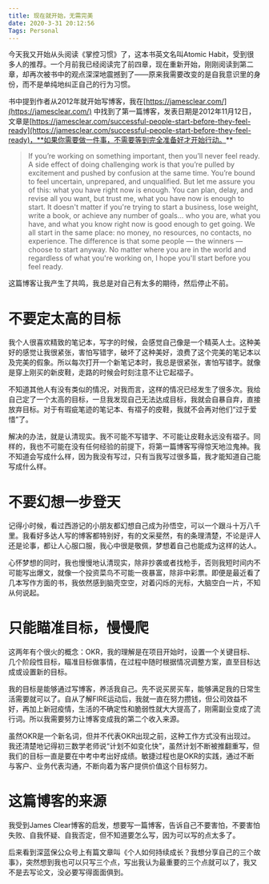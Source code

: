 ```yaml
---
title: 现在就开始，无需完美
date: 2020-3-31 20:12:56
Tags: Personal
---
```



今天我又开始从头阅读《掌控习惯》了，这本书英文名叫Atomic Habit，受到很多人的推荐。一个月前我已经阅读完了前四章，现在重新开始，刚刚阅读到第二章，却再次被书中的观点深深地震撼到了——原来我需要改变的是自我意识里的身份，而不是单纯地纠正自己的行为习惯。

书中提到作者从2012年就开始写博客，我在[https://jamesclear.com/](https://jamesclear.com/) 中找到了第一篇博客，发表日期是2012年11月12日，文章是[https://jamesclear.com/successful-people-start-before-they-feel-ready](https://jamesclear.com/successful-people-start-before-they-feel-ready)，**如果你需要做一件事，不需要等到完全准备好才开始行动。**

> If you’re working on something important, then you’ll never feel ready. A side effect of doing challenging work is that you’re pulled by excitement and pushed by confusion at the same time.
> You’re bound to feel uncertain, unprepared, and unqualified. But let me assure you of this: what you have right now is enough. You can plan, delay, and revise all you want, but trust me, what you have now is enough to start. It doesn't matter if you're trying to start a business, lose weight, write a book, or achieve any number of goals… who you are, what you have, and what you know right now is good enough to get going.
> We all start in the same place: no money, no resources, no contacts, no experience. The difference is that some people — the winners — choose to start anyway.
> No matter where you are in the world and regardless of what you're working on, I hope you'll start before you feel ready.

这篇博客让我产生了共鸣，我总是对自己有太多的期待，然后停止不前。

# 不要定太高的目标

我个人很喜欢精致的笔记本，写字的时候，会感觉自己像是一个精英人士。这种美好的感觉让我很紧张，害怕写错字，破坏了这种美好，浪费了这个完美的笔记本以及完美的假象。所以每次打开一个新笔记本时，我总是很紧张，害怕写错字。就像是穿上刚买的新皮鞋，走路的时候会时刻注意不让它起褶子。

不知道其他人有没有类似的情况，对我而言，这样的情况已经发生了很多次。我给自己定了一个太高的目标，一旦我发现自己无法达成目标，我就会自暴自弃，直接放弃目标。对于有瑕疵笔迹的笔记本、有褶子的皮鞋，我就不会再对他们“过于爱惜”了。

解决的办法，就是认清现实。我不可能不写错字、不可能让皮鞋永远没有褶子。同样的，我也不可能在没有任何经验的前提下，将第一篇博客写得惊天地泣鬼神。我不知道会写成什么样，因为我没有写过，只有当我写过很多篇，我才能知道自己能写成什么样。

# 不要幻想一步登天

记得小时候，看过西游记的小朋友都幻想自己成为孙悟空，可以一个跟斗十万八千里。我看好多达人写的博客都特别好，有的文采斐然，有的条理清楚，不论是评人还是论事，都让人心服口服，我心中很是敬佩，梦想着自己也能成为这样的达人。

心怀梦想的同时，我也慢慢地认清现实，除非抄袭或者找枪手，否则我短时间内不可能写出爆文，就像一个投资菜鸟不可能一夜暴富，除非中彩票。即便是最近看了几本写作方面的书，我依然感到脑壳空空，对着闪烁的光标，大脑空白一片，不知从何说起。

# 只能瞄准目标，慢慢爬

这两年有个很火的概念：OKR，我的理解是在项目开始时，设置一个关键目标、几个阶段性目标，瞄准目标做事情，在过程中随时根据情况调整方案，直至目标达成或设置新的目标。

我的目标是能够通过写博客，养活我自己。先不说买房买车，能够满足我的日常生活需要就可以了。自从了解FIRE运动后，我就一直在努力攒钱，但公司效益不好，再加上新冠疫情，生活的不确定性和脆弱性就大大提高了，刚需副业变成了流行词。所以我需要努力让博客变成我的第二个收入来源。

虽然OKR是一个新名词，但并不代表OKR出现之前，这种工作方式没有出现过。我还清楚地记得初三数学老师说“计划不如变化快”，虽然计划不断被推翻重写，但我们的目标一直是要在中考中考出好成绩。敏捷过程也是OKR的实践，通过不断与客户、业务代表沟通，不断向着为客户提供价值这个目标努力。

# 这篇博客的来源

我受到James Clear博客的启发，想要写一篇博客，告诉自己不要害怕，不要害怕失败、自我怀疑、自我否定，但不知道要怎么写，因为可以写的点太多了。

后来看到深蓝保公众号上有篇文章叫《个人如何持续成长？我想分享自己的三个故事》，突然想到我也可以只写三个点，写出我认为最重要的三个点就可以了，我又不是去写论文，没必要写得面面俱到。